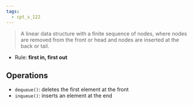 ```yaml
---
tags:
  - cpt_s_122
---
```


> A linear data structure with a finite sequence of nodes, where nodes are removed from the front or head and nodes are inserted at the back or tail.

- Rule: **first in, first out**

## Operations

- `dequeue()`: deletes the first element at the front
- `inqueue()`: inserts an element at the end